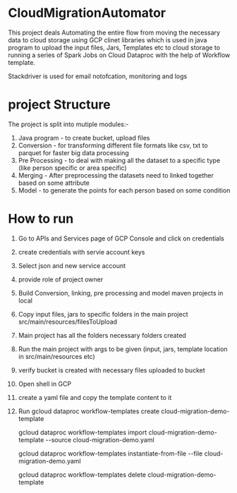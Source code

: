 # CloudMigrationAutomator

This project deals Automating the entire flow from moving the necessary data to cloud storage using GCP clinet libraries which is used in java program to upload the input files, Jars, Templates etc to cloud storage to running a series of Spark Jobs on Cloud Dataproc with the help of Workflow template.

Stackdriver is used for email notofcation, monitoring and logs

# project Structure
The project is split into mutiple modules:-

1) Java program - to create bucket, upload files
2) Conversion - for transforming different file formats like csv, txt to parquet for faster big data processing
3) Pre Processing - to deal with making all the dataset to a specific type (like person specific or area specific)
4) Merging - After preprocessing the datasets need to linked together based on some attribute
5) Model - to generate the points for each person based on some condition

# How to run
1) Go to APIs and Services page of GCP Console and click on credentials
2) create credentials with servie account keys
3) Select json and new service account
4) provide role of project owner
5) Build Conversion, linking, pre processing and model maven projects in local
2) Copy input files, jars to specific folders in the main project src/main/resources/filesToUpload
3) Main project has all the folders necessary folders created
4) Run the main project with args to be given (input, jars, template location in src/main/resources etc)
5) verify bucket is created with necessary files uploaded to bucket
6) Open shell in GCP
7) create a yaml file and copy the template content to it
8) Run 
	gcloud dataproc workflow-templates create cloud-migration-demo-template

	gcloud dataproc workflow-templates import cloud-migration-demo-template --source cloud-migration-demo.yaml

	gcloud dataproc workflow-templates instantiate-from-file --file cloud-migration-demo.yaml

	gcloud dataproc workflow-templates delete cloud-migration-demo-template
